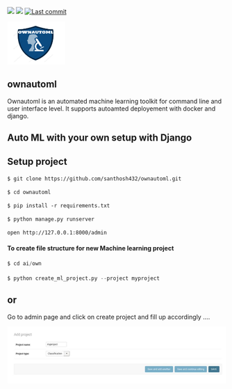 <p>
 
<a> <img src="https://img.shields.io/badge/python-3.6.13-blue.svg"> </a>
<a> <img src="https://img.shields.io/badge/django-3.2.2-blue"> </a>
<a href="https://github.com/santhosh432/ownautoml/commits/main">
    <img alt="Last commit" src="https://img.shields.io/github/last-commit/santhosh432/ownautoml">
</a>
</p>

<img src="doc/files/ownautoml-logo.png" height=100>

## ownautoml

Ownautoml is an automated machine learning toolkit for command line and user interface level. It supports autoamted deployement with docker and django.

## Auto ML with your own setup with Django 

## Setup project

``` $ git clone https://github.com/santhosh432/ownautoml.git ``` 

``` $ cd ownautoml ```

``` $ pip install -r requirements.txt ```

``` $ python manage.py runserver ```

``` open http://127.0.0.1:8000/admin ```

#### To create file structure for new Machine learning project

```python
$ cd ai/own 

$ python create_ml_project.py --project myproject 

```

## or 
Go to admin page and click on create project and fill up accordingly ....

 ![alt text](https://github.com/santhosh432/ownautoml/blob/88886ad3afeeda8413b6b4736432bbc32ac1da84/doc/files/create_project-1.jpg)
